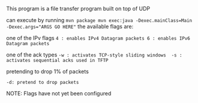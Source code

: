 This program is a file transfer program built on top of UDP

can execute by running 
``
mvn package
mvn exec:java -Dexec.mainClass=Main -Dexec.args="ARGS GO HERE"
``
the available flags are:

one of the IPv flags
``
4 : enables IPv4 Datagram packets
6 : enables IPv6 Datagram packets
``

one of the ack types
``
-w : activates TCP-style sliding windows 
-s : activates sequential acks used in TFTP
``

pretending to drop 1% of packets

``
-d: pretend to drop packets
``


NOTE: Flags have not yet been configured